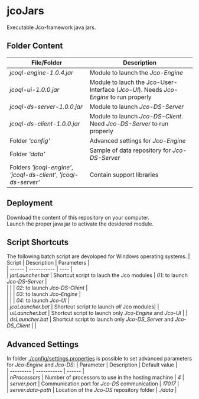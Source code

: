 # jcoJars
Executable Jco-framework java jars. 


## Folder Content
| File/Folder | Description |  
| ----------- | ----------- |  
| _jcoql-engine-1.0.4.jar_ | Module to launch the _Jco-Engine_ |  
| _jcoql-ui-1.0.0.jar_ | Module to lauch the Jco-User-Interface (_Jco-UI_). Needs _Jco-Engine_ to run properly |  
| _jcoql-ds-server-1.0.0.jar_ | Module to launch _Jco-DS-Server_ |  
| _jcoql-ds-client-1.0.0.jar_ | Module to launch _Jco-DS-Client_. Need _Jco-DS-Server_ to run properly |  
| Folder _'config'_ | Advanced settings for _Jco-Engine_ |  
| Folder _'data'_ | Sample of data repository for _Jco-DS-Server_ |  
| Folders _'jcoql-engine'_, _'jcoql-ds-client'_, _'jcoql-ds-server'_ | Contain support libraries |  


## Deployment
Download the content of this repository on your computer.  
Launch the proper java jar to activate the desidered module.


## Script Shortcuts
The following batch script are devoloped for Windows operating systems.
| Script | Description | Parameters |   
| ------ | ----------- | ---- |   
| _jarLauncher.bat_ | Shortcut script to lauch the Jco modules | _01_: to launch _Jco-DS-Server_ |  
| | | _02_: to launch _Jco-DS-Client_ |  
| | | _03_: to launch _Jco-Engine_ |  
| | | _04_: to launch _Jco-UI_ |   
| _jcoLauncher.bat_ | Shortcut script to launch _all_ Jco modules| |  
| _uiLauncher.bat_ | Shortcut script to launch only _Jco-Engine_ and _Jco-UI_ | |   
| _dsLauncher.bat_ | Shortcut script to launch only _Jco-DS_Server_ and _Jco-DS_Client_ | |   

## Advanced Settings
In folder [./config/settings.properties](./config/settings.properties) is possible to set advanced parameters for _Jco-Engine_ and _Jco-DS_:
| Parameter | Description | Default value |  
| --------- | ----------- | ------ |  
| _nProcessors_ | Number of processors to use in the hosting machine | _4_ |   
| _server.port_ | Communication port for _Jco-DS_ communication | _17017_ |  
| _server.data-path_ | Location  of the _Jco-DS_ repository folder | _./data_ |  

